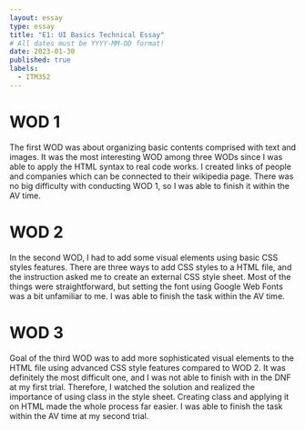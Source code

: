 ```yaml
---
layout: essay
type: essay
title: "E1: UI Basics Technical Essay"
# All dates must be YYYY-MM-DD format!
date: 2023-01-30
published: true
labels:
  - ITM352
---
```


# WOD 1
The first WOD was about organizing basic contents comprised with text and images. It was the most interesting WOD among three WODs since I was able to apply the HTML syntax to real code works. I created links of people and companies which can be connected to their wikipedia page. There was no big difficulty with conducting WOD 1, so I was able to finish it within the AV time.

# WOD 2
In the second WOD, I had to add some visual elements using basic CSS styles features. There are three ways to add CSS styles to a HTML file, and the instruction asked me to create an external CSS style sheet. Most of the things were straightforward, but setting the font using Google Web Fonts was a bit unfamiliar to me. I was able to finish the task within the AV time.

# WOD 3
Goal of the third WOD was to add more sophisticated visual elements to the HTML file using advanced CSS style features compared to WOD 2. It was definitely the most difficult one, and I was not able to finish with in the DNF at my first trial. Therefore, I watched the solution and realized the importance of using class in the style sheet. Creating class and applying it on HTML made the whole process far easier. I was able to finish the task within the AV time at my second trial.
